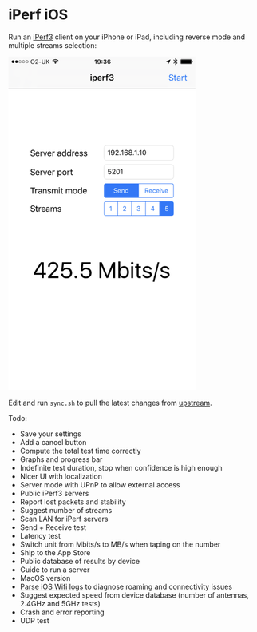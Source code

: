 # iPerf iOS

Run an [iPerf3](https://iperf.fr/) client on your iPhone or iPad, including reverse mode and multiple streams selection:

<img src="Screenshot.png" alt="Screenshot" width="375">

Edit and run `sync.sh` to pull the latest changes from [upstream](https://github.com/esnet/iperf).

Todo:

* Save your settings
* Add a cancel button
* Compute the total test time correctly
* Graphs and progress bar
* Indefinite test duration, stop when confidence is high enough
* Nicer UI with localization
* Server mode with UPnP to allow external access
* Public iPerf3 servers
* Report lost packets and stability
* Suggest number of streams
* Scan LAN for iPerf servers
* Send + Receive test
* Latency test
* Switch unit from Mbits/s to MB/s when taping on the number
* Ship to the App Store
* Public database of results by device
* Guide to run a server
* MacOS version
* [Parse iOS Wifi logs](https://community.ubnt.com/t5/UniFi-Wireless/Intermittent-Connectivity-with-Apple-Devices-amp-Fast-Roaming/m-p/2353446#M297508) to diagnose roaming and connectivity issues
* Suggest expected speed from device database (number of antennas, 2.4GHz and 5GHz tests)
* Crash and error reporting
* UDP test
